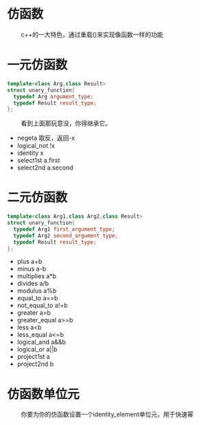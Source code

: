 
# 仿函数
&emsp;&emsp; c++的一大特色，通过重载()来实现像函数一样的功能

# 一元仿函数
```cpp
template<class Arg,class Result>
struct unary_function{
  typedef Arg argument_type;
  typedef Result result_type;
};
```
&emsp;&emsp; 看到上面那玩意没，你得继承它。
<!---more-->

- negeta 取反，返回-x
- logical_not  !x
- identity x
- select1st a.first
- select2nd a.second

# 二元仿函数
```cpp
template<class Arg1,class Arg2,class Result>
struct unary_function{
  typedef Arg1 first_argument_type;
  typedef Arg2 second_argument_type;
  typedef Result result_type;
};
```
- plus a+b
- minus a-b
- multiplies a*b
- divides a/b
- modulus a%b
- equal_to a==b
- not_equal_to a!=b
- greater a>b
- greater_equal a>=b
- less a&lt;b
- less_equal a&lt;=b
- logical_and a&&b
- logical_or a||b
- project1st a
- project2nd b

# 仿函数单位元
&emsp;&emsp; 你要为你的仿函数设置一个identity_element单位元，用于快速幂

# 

